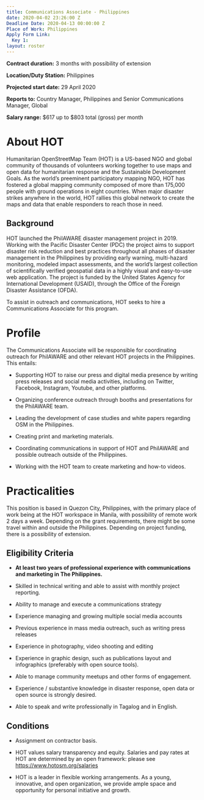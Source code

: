 ```yaml
---
title: Communications Associate - Philippines
date: 2020-04-02 23:26:00 Z
Deadline Date: 2020-04-13 00:00:00 Z
Place of Work: Philippines
Apply Form Link:
  Key 1: 
layout: roster
---
```


**Contract duration:** 3 months with possibility of extension

**Location/Duty Station:** Philippines

**Projected start date:** 29 April 2020

**Reports to:** Country Manager, Philippines and Senior Communications Manager, Global

**Salary range:** $617 up to $803 total (gross) per month

# About HOT

Humanitarian OpenStreetMap Team (HOT) is a US-based NGO and global community of thousands of volunteers working together to use maps and open data for humanitarian response and the Sustainable Development Goals. As the world’s preeminent participatory mapping NGO, HOT has fostered a global mapping community composed of more than 175,000 people with ground operations in eight countries. When major disaster strikes anywhere in the world, HOT rallies this global network to create the maps and data that enable responders to reach those in need.

## Background

HOT launched the PhilAWARE disaster management project in 2019. Working with the Pacific Disaster Center (PDC) the project aims to support disaster risk reduction and best practices throughout all phases of disaster management in the Philippines by providing early warning, multi-hazard monitoring, modeled impact assessments, and the world’s largest collection of scientifically verified geospatial data in a highly visual and easy-to-use web application. The project is funded by the United States Agency for International Development (USAID), through the Office of the Foreign Disaster Assistance (OFDA).

To assist in outreach and communications, HOT seeks to hire a Communications Associate for this program.

# Profile
The Communications Associate will be responsible for coordinating outreach for PhilAWARE and other relevant HOT projects in the Philippines. This entails:

* Supporting HOT to raise our press and digital media presence by writing press releases and social media activities, including on Twitter, Facebook, Instagram, Youtube, and other platforms.

* Organizing conference outreach through booths and presentations for the PhilAWARE team.

* Leading the development of case studies and white papers regarding OSM in the Philippines.

* Creating print and marketing materials.

* Coordinating communications in support of HOT and PhilAWARE and possible outreach outside of the Philippines.

* Working with the HOT team to create marketing and how-to videos.

# Practicalities

This position is based in Quezon City, Philippines, with the primary place of work being at the HOT workspace in Manila, with possibility of remote work 2 days a week. Depending on the grant requirements, there might be some travel within and outside the Philippines. Depending on project funding, there is a possibility of extension.

## Eligibility Criteria

* **At least two years of professional experience with communications and marketing in The Philippines.**

* Skilled in technical writing and able to assist with monthly project reporting.

* Ability to manage and execute a communications strategy

* Experience managing and growing multiple social media accounts

* Previous experience in mass media outreach, such as writing press releases

* Experience in photography, video shooting and editing

* Experience in graphic design, such as publications layout and infographics (preferably with open source tools).

* Able to manage community meetups and other forms of engagement.

* Experience / substantive knowledge in disaster response, open data or open source is strongly desired.

* Able to speak and write professionally in Tagalog and in English.

## Conditions

* Assignment on contractor basis.

* HOT values salary transparency and equity. Salaries and pay rates at HOT are determined by an open framework: please see https://www.hotosm.org/salaries

* HOT is a leader in flexible working arrangements. As a young, innovative, and open organization, we provide ample space and opportunity for personal initiative and growth.